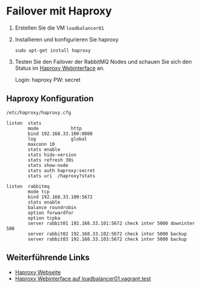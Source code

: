 # Failover mit Haproxy

1. Erstellen Sie die VM `loadbalancer01`

2. Installieren und konfigurieren Sie haproxy

   `sudo apt-get install haproxy`

3. Testen Sie den Failover der RabbitMQ Nodes und schauen Sie sich den Status im [Haproxy Webinterface](http://loadbalancer01.vagrant.test:8080/haproxy?stats) an.

   Login: haproxy PW: secret

## Haproxy Konfiguration

`/etc/haproxy/haproxy.cfg`

```
listen  stats
        mode            http
        bind 192.168.33.100:8080
        log             global
        maxconn 10
        stats enable
        stats hide-version
        stats refresh 30s
        stats show-node
        stats auth haproxy:secret
        stats uri  /haproxy?stats

listen  rabbitmq
        mode tcp
        bind 192.168.33.100:5672
        stats enable
        balance roundrobin
        option forwardfor
        option tcpka
        server rabbit01 192.168.33.101:5672 check inter 5000 downinter 500
        server rabbit02 192.168.33.102:5672 check inter 5000 backup
        server rabbit03 192.168.33.103:5672 check inter 5000 backup
```

## Weiterführende Links
- [Haproxy Webseite](http://www.haproxy.org/)
- [Haproxy Webinterface auf loadbalancer01.vagrant.test](http://loadbalancer01.vagrant.test:8080/haproxy?stats)
